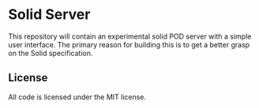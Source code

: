 Solid Server
============

This repository will contain an experimental solid POD server with a simple
user interface. The primary reason for building this is to get a better grasp
on the Solid specification.

## License

All code is licensed under the MIT license.

